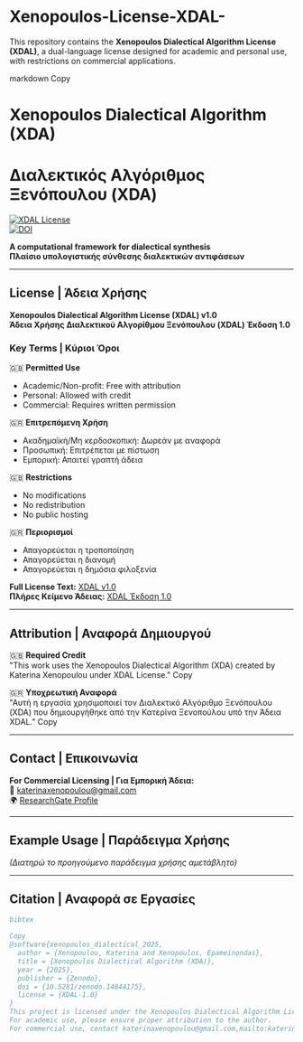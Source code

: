 # Xenopoulos-License-XDAL-
This repository contains the **Xenopoulos Dialectical Algorithm License (XDAL)**, a dual-language license designed for academic and personal use, with restrictions on commercial applications.

markdown
Copy
# Xenopoulos Dialectical Algorithm (XDA)  
# Διαλεκτικός Αλγόριθμος Ξενόπουλου (XDA)

[![XDAL License](https://img.shields.io/badge/License-XDAL-important)](LICENSE)  
[![DOI](https://zenodo.org/badge/DOI/10.5281/zenodo.1234567.svg)](https://doi.org/10.5281/zenodo.1234567)

**A computational framework for dialectical synthesis**  
**Πλαίσιο υπολογιστικής σύνθεσης διαλεκτικών αντιφάσεων**

---

## **License | Άδεια Χρήσης**

**Xenopoulos Dialectical Algorithm License (XDAL) v1.0**  
**Άδεια Χρήσης Διαλεκτικού Αλγορίθμου Ξενόπουλου (XDAL) Έκδοση 1.0**

### **Key Terms | Κύριοι Όροι**
🇬🇧 **Permitted Use**  
- Academic/Non-profit: Free with attribution  
- Personal: Allowed with credit  
- Commercial: Requires written permission  

🇬🇷 **Επιτρεπόμενη Χρήση**  
- Ακαδημαϊκή/Μη κερδοσκοπική: Δωρεάν με αναφορά  
- Προσωπική: Επιτρέπεται με πίστωση  
- Εμπορική: Απαιτεί γραπτή άδεια  

🇬🇧 **Restrictions**  
- No modifications  
- No redistribution  
- No public hosting  

🇬🇷 **Περιορισμοί**  
- Απαγορεύεται η τροποποίηση  
- Απαγορεύεται η διανομή  
- Απαγορεύεται η δημόσια φιλοξενία  

**Full License Text:** [XDAL v1.0](LICENSE)  
**Πλήρες Κείμενο Άδειας:** [XDAL Έκδοση 1.0](LICENSE)

---

## **Attribution | Αναφορά Δημιουργού**
🇬🇧 **Required Credit**  
"This work uses the Xenopoulos Dialectical Algorithm (XDA)
created by Katerina Xenopoulou under XDAL License."
Copy

🇬🇷 **Υποχρεωτική Αναφορά**  
"Αυτή η εργασία χρησιμοποιεί τον Διαλεκτικό Αλγόριθμο Ξενόπουλου (XDA)
που δημιουργήθηκε από την Κατερίνα Ξενοπούλου υπό την Άδεια XDAL."
Copy

---

## **Contact | Επικοινωνία**
**For Commercial Licensing | Για Εμπορική Άδεια:**  
📧 katerinaxenopoulou@gmail.com  
🌍 [ResearchGate Profile](https://www.researchgate.net/profile/Katerina-Xenopoulou)

---

## **Example Usage | Παράδειγμα Χρήσης**
*(Διατηρώ το προηγούμενο παράδειγμα χρήσης αμετάβλητο)*

---

## **Citation | Αναφορά σε Εργασίες**
```bibtex
bibtex

Copy
@software{xenopoulos_dialectical_2025,
  author = {Xenopoulou, Katerina and Xenopoulos, Epameinondas},
  title = {Xenopoulos Dialectical Algorithm (XDA)},
  year = {2025},
  publisher = {Zenodo},
  doi = {10.5281/zenodo.14844175},
  license = {XDAL-1.0}
}
This project is licensed under the Xenopoulos Dialectical Algorithm License (XDAL).  
For academic use, please ensure proper attribution to the author.  
For commercial use, contact katerinaxenopoulou@gmail.com,mailto:katerinaxenopoulou@gmail.com.


